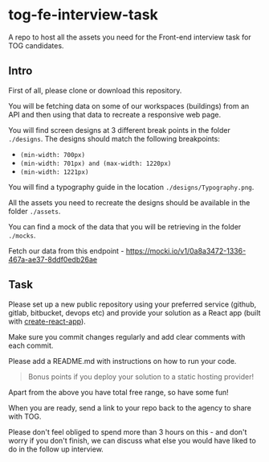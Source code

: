 # tog-fe-interview-task

A repo to host all the assets you need for the Front-end interview task for TOG candidates.

## Intro

First of all, please clone or download this repository.

You will be fetching data on some of our workspaces (buildings) from an API and then using that data to recreate a responsive web page.

You will find screen designs at 3 different break points in the folder `./designs`.  The designs should match the following breakpoints:
-  `(min-width: 700px)`
-  `(min-width: 701px) and (max-width: 1220px)`
-  `(min-width: 1221px)`

You will find a typography guide in the location `./designs/Typography.png`.

All the assets you need to recreate the designs should be available in the folder `./assets`.

You can find a mock of the data that you will be retrieving in the folder `./mocks`.

Fetch our data from this endpoint - https://mocki.io/v1/0a8a3472-1336-467a-ae37-8ddf0edb26ae

## Task

Please set up a new public repository using your preferred service (github, gitlab, bitbucket, devops etc) and provide your solution as a React app (built with [create-react-app](https://create-react-app.dev/docs/getting-started/)).

Make sure you commit changes regularly and add clear comments with each commit.

Please add a README.md with instructions on how to run your code.

> Bonus points if you deploy your solution to a static hosting provider!

Apart from the above you have total free range, so have some fun!

When you are ready, send a link to your repo back to the agency to share with TOG.

Please don't feel obliged to spend more than 3 hours on this - and don't worry if you don't finish, we can discuss what else you would have liked to do in the follow up interview.


